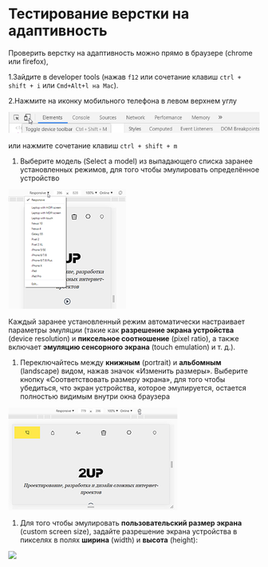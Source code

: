 # Тестирование верстки на адаптивность

Проверить верстку на адаптивность можно прямо в браузере \(chrome или firefox\),

1.Зайдите в developer tools \(нажав `f12` или сочетание клавиш `ctrl + shift + i` или `Cmd+Alt+l на Mac`\).

2.Нажмите на иконку мобильного телефона в левом верхнем углу

![](../../../../../.gitbook/assets/image.png)

или нажмите сочетание клавиш `ctrl + shift + m`

1. Выберите модель \(Select a model\) из выпадающего списка заранее установленных режимов, для того чтобы эмулировать определённое устройство

![](../../../../../.gitbook/assets/adaptive.png)

Каждый заранее установленный режим автоматически настраивает параметры эмуляции \(такие как **разрешение экрана устройства** \(device resolution\) и **пиксельное соотношение** \(pixel ratio\), а также включает **эмуляцию сенсорного экрана** \(touch emulation\) и т. д.\).

1. Переключайтесь между **книжным** \(portrait\) и **альбомным** \(landscape\) видом, нажав значок «Изменить размеры». Выберите кнопку «Соответствовать размеру экрана», для того чтобы убедиться, что экран устройства, которое эмулируется, остается полностью видимым внутри окна браузера

![](../../../../../.gitbook/assets/adaptive_landscape.png)

1. Для того чтобы эмулировать **пользовательский размер экрана** \(custom screen size\), задайте разрешение экрана устройства в пикселях в полях **ширина** \(width\) и **высота** \(height\):

![](https://github.com/2UP/methodology/tree/a276ea4d4c8276ef8834c525e77ea1dd71e3fc54/.gitbook/assets/image-1.png)


